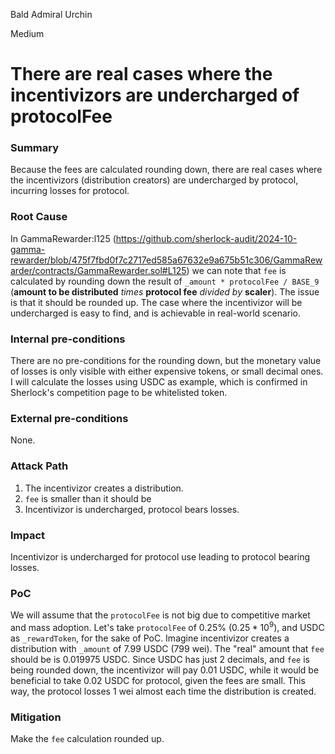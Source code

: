 Bald Admiral Urchin

Medium

# There are real cases where the incentivizors are undercharged of protocolFee

### Summary

Because the fees are calculated rounding down, there are real cases where the incentivizors (distribution creators) are undercharged by protocol, incurring losses for protocol.

### Root Cause

In GammaRewarder:l125 (https://github.com/sherlock-audit/2024-10-gamma-rewarder/blob/475f7fbd0f7c2717ed585a67632e9a675b51c306/GammaRewarder/contracts/GammaRewarder.sol#L125) we can note that `fee` is calculated by rounding down the result of `_amount * protocolFee / BASE_9` (**amount to be distributed** *times* **protocol fee** *divided by* **scaler**).
The issue is that it should be rounded up.
The case where the incentivizor will be undercharged is easy to find, and is achievable in real-world scenario.

### Internal pre-conditions

There are no pre-conditions for the rounding down, but the monetary value of losses is only visible with either expensive tokens, or small decimal ones. 
I will calculate the losses using USDC as example, which is confirmed in Sherlock's competition page to be whitelisted token.

### External pre-conditions

None.

### Attack Path

1. The incentivizor creates a distribution.
2. `fee` is smaller than it should be
3. Incentivizor is undercharged, protocol bears losses.

### Impact

Incentivizor is undercharged for protocol use leading to protocol bearing losses.

### PoC

We will assume that the `protocolFee` is not big due to competitive market and mass adoption.
Let's take `protocolFee` of 0.25% ($0.25 * 10^9$), and USDC as `_rewardToken`, for the sake of PoC.
Imagine incentivizor creates a distribution with `_amount` of 7.99 USDC ($799$ wei).
The "real" amount that `fee` should be is 0.019975 USDC. 
Since USDC has just 2 decimals, and `fee` is being rounded down, the incentivizor will pay 0.01 USDC, while it would be beneficial to take 0.02 USDC for protocol, given the fees are small.
This way, the protocol losses 1 wei almost each time the distribution is created.

### Mitigation

Make the `fee` calculation rounded up.
